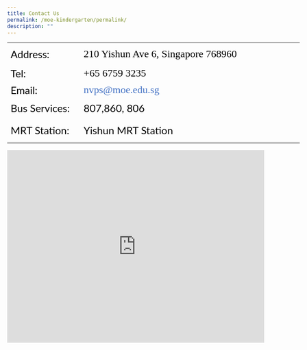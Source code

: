 ```yaml
---
title: Contact Us
permalink: /moe-kindergarten/permalink/
description: ""
---
```

<table border="0" cellpadding="0" cellspacing="0" width="1025" style="border-collapse:
 collapse;width:512pt;mso-yfti-tbllook:1536"><colgroup><col width="239" style="mso-width-source:userset;width:120pt"> <col width="786" style="mso-width-source:userset;width:393pt"></colgroup><tbody><tr height="79" style="mso-height-source:userset;height:39.55pt"><td height="79" class="oa1" width="239" style="height:39.55pt;width:120pt"><p style="language:en-US;margin-top:0pt;margin-bottom:0pt;margin-left:0in;
  text-align:left;direction:ltr;unicode-bidi:embed;vertical-align:top;
  mso-line-break-override:none;word-break:normal;punctuation-wrap:hanging"><span style="font-size:18.0pt;font-family:Lato;mso-ascii-font-family:Lato;
  color:black;mso-font-kerning:12.0pt;language:en-US;mso-style-textfill-type:
  solid;mso-style-textfill-fill-color:black;mso-style-textfill-fill-alpha:100.0%">Address:</span></p></td><td class="oa1" width="786" style="width:393pt"><p style="language:en-US;margin-top:0pt;margin-bottom:0pt;margin-left:0in;
  text-align:left;direction:ltr;unicode-bidi:embed;vertical-align:top;
  mso-line-break-override:none;word-break:normal;punctuation-wrap:hanging"><span style="font-size:18.0pt;font-family:Calibri;mso-ascii-font-family:Calibri;
  mso-ascii-theme-font:minor-latin;mso-fareast-theme-font:minor-fareast;
  mso-bidi-theme-font:minor-bidi;color:black;mso-color-index:1;mso-font-kerning:
  12.0pt;language:it;font-weight:normal;font-style:normal;mso-style-textfill-type:
  solid;mso-style-textfill-fill-themecolor:text1;mso-style-textfill-fill-color:
  black;mso-style-textfill-fill-alpha:100.0%">210 Yishun Ave 6, Singapore 768960</span></p></td></tr><tr height="58" style="mso-height-source:userset;height:28.86pt"><td height="58" class="oa1" width="239" style="height:28.86pt;width:120pt"><p style="language:en-US;margin-top:0pt;margin-bottom:0pt;margin-left:0in;
  text-align:left;direction:ltr;unicode-bidi:embed;vertical-align:top;
  mso-line-break-override:none;word-break:normal;punctuation-wrap:hanging"><span style="font-size:18.0pt;font-family:Lato;mso-ascii-font-family:Lato;
  color:black;mso-font-kerning:12.0pt;language:en-US;mso-style-textfill-type:
  solid;mso-style-textfill-fill-color:black;mso-style-textfill-fill-alpha:100.0%">Tel:</span></p></td><td class="oa1" width="786" style="width:393pt"><p style="language:en-US;margin-top:0pt;margin-bottom:0pt;margin-left:0in;
  text-align:left;direction:ltr;unicode-bidi:embed;vertical-align:top;
  mso-line-break-override:none;word-break:normal;punctuation-wrap:hanging"><span style="font-size:18.0pt;font-family:Calibri;mso-ascii-font-family:Calibri;
  mso-ascii-theme-font:minor-latin;mso-fareast-theme-font:minor-fareast;
  mso-bidi-theme-font:minor-bidi;color:black;mso-color-index:1;mso-font-kerning:
  12.0pt;language:en-US;font-weight:normal;font-style:normal;mso-style-textfill-type:
  solid;mso-style-textfill-fill-themecolor:text1;mso-style-textfill-fill-color:
  black;mso-style-textfill-fill-alpha:100.0%">+65 6759 3235</span></p></td></tr><tr height="58" style="mso-height-source:userset;height:28.86pt"><td height="58" class="oa1" width="239" style="height:28.86pt;width:120pt"><p style="language:en-US;margin-top:0pt;margin-bottom:0pt;margin-left:0in;
  text-align:left;direction:ltr;unicode-bidi:embed;vertical-align:top;
  mso-line-break-override:none;word-break:normal;punctuation-wrap:hanging"><span style="font-size:18.0pt;font-family:Lato;mso-ascii-font-family:Lato;
  color:black;mso-font-kerning:12.0pt;language:en-US;mso-style-textfill-type:
  solid;mso-style-textfill-fill-color:black;mso-style-textfill-fill-alpha:100.0%">Email:</span></p></td><td class="oa1" width="786" style="width:393pt"><p style="language:en-US;margin-top:0pt;margin-bottom:0pt;margin-left:0in;
  text-align:left;direction:ltr;unicode-bidi:embed;vertical-align:top;
  mso-line-break-override:none;word-break:normal;punctuation-wrap:hanging"><span style="font-size:18.0pt;font-family:Calibri;mso-ascii-font-family:Calibri;
  mso-ascii-theme-font:minor-latin;mso-fareast-theme-font:minor-fareast;
  mso-bidi-theme-font:minor-bidi;color:#4472C4;mso-color-index:4;mso-font-kerning:
  12.0pt;language:en-US;font-weight:normal;font-style:normal;mso-style-textfill-type:
  solid;mso-style-textfill-fill-themecolor:accent1;mso-style-textfill-fill-color:
  #4472C4;mso-style-textfill-fill-alpha:100.0%">nvps@moe.edu.sg</span></p></td></tr><tr height="68" style="mso-height-source:userset;height:34.18pt"><td height="68" class="oa1" width="239" style="height:34.18pt;width:120pt"><p style="language:en-US;margin-top:0pt;margin-bottom:0pt;margin-left:0in;
  text-align:left;direction:ltr;unicode-bidi:embed;vertical-align:top;
  mso-line-break-override:none;word-break:normal;punctuation-wrap:hanging"><span style="font-size:18.0pt;font-family:Lato;mso-ascii-font-family:Lato;
  color:black;mso-font-kerning:12.0pt;language:en-US;mso-style-textfill-type:
  solid;mso-style-textfill-fill-color:black;mso-style-textfill-fill-alpha:100.0%">Bus Services:</span></p></td><td class="oa1" width="786" style="width:393pt"><p style="language:en-US;margin-top:0pt;margin-bottom:0pt;margin-left:0in;
  text-align:left;direction:ltr;unicode-bidi:embed;vertical-align:top;
  mso-line-break-override:none;word-break:normal;punctuation-wrap:hanging"><span style="font-size:18.0pt;font-family:Lato;mso-ascii-font-family:Lato;
  color:black;mso-color-index:1;mso-font-kerning:12.0pt;language:en-US;
  mso-style-textfill-type:solid;mso-style-textfill-fill-themecolor:text1;
  mso-style-textfill-fill-color:black;mso-style-textfill-fill-alpha:100.0%">807,860, 806</span></p></td></tr><tr height="88" style="mso-height-source:userset;height:44.0pt"><td height="88" class="oa1" width="239" style="height:44.0pt;width:120pt"><p style="language:en-US;margin-top:0pt;margin-bottom:0pt;margin-left:0in;
  text-align:left;direction:ltr;unicode-bidi:embed;vertical-align:top;
  mso-line-break-override:none;word-break:normal;punctuation-wrap:hanging"><span style="font-size:18.0pt;font-family:Lato;mso-ascii-font-family:Lato;
  color:black;mso-font-kerning:12.0pt;language:en-US;mso-style-textfill-type:
  solid;mso-style-textfill-fill-color:black;mso-style-textfill-fill-alpha:100.0%">MRT Station:</span></p></td><td class="oa1" width="786" style="width:393pt"><p style="language:en-US;margin-top:0pt;margin-bottom:0pt;margin-left:0in;
  text-align:left;direction:ltr;unicode-bidi:embed;vertical-align:top;
  mso-line-break-override:none;word-break:normal;punctuation-wrap:hanging"><span style="font-size:18.0pt;font-family:Lato;mso-ascii-font-family:Lato;
  color:black;mso-font-kerning:12.0pt;language:en-US;mso-style-textfill-type:
  solid;mso-style-textfill-fill-color:black;mso-style-textfill-fill-alpha:100.0%">Yishun MRT Station</span></p></td></tr></tbody></table>
	
	
<iframe src="https://www.google.com/maps/embed?pb=!1m18!1m12!1m3!1d3988.5798618214603!2d103.84573807588502!3d1.4276213613190347!2m3!1f0!2f0!3f0!3m2!1i1024!2i768!4f13.1!3m3!1m2!1s0x31da14430f46f1c7%3A0x773e384ba3d1a79f!2sNorth%20View%20Primary%20School!5e0!3m2!1sen!2ssg!4v1696216864191!5m2!1sen!2ssg" width="600" height="450" style="border:0;" allowfullscreen="" loading="lazy"></iframe>